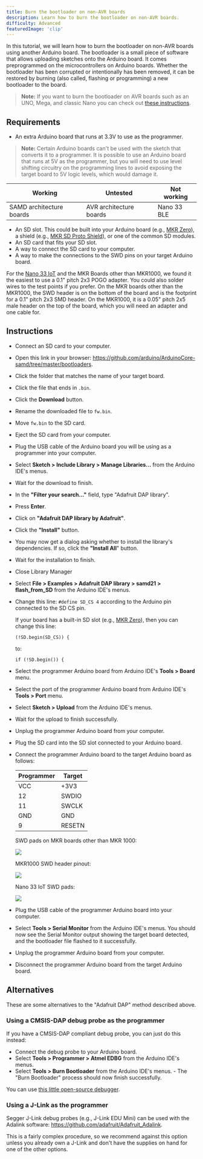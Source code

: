 ```yaml
---
title: Burn the bootloader on non-AVR boards
description: Learn how to burn the bootloader on non-AVR boards.
difficulty: Advanced
featuredImage: 'clip'
---
```


In this tutorial, we will learn how to burn the bootloader on non-AVR boards using another Arduino board. The bootloader is a small piece of software that allows uploading sketches onto the Arduino board. It comes preprogrammed on the microcontrollers on Arduino boards. Whether the bootloader has been corrupted or intentionally has been removed, it can be restored by burning (also called, flashing or programming) a new bootloader to the board.

>**Note:** If you want to burn the bootloader on AVR boards such as an UNO, Mega, and classic Nano you can check out [these instructions](https://support.arduino.cc/hc/en-us/articles/4841602539164-Burn-the-bootloader-on-UNO-Mega-and-classic-Nano-using-another-Arduino).

## Requirements
- An extra Arduino board that runs at 3.3V to use as the programmer.

>**Note:** Certain Arduino boards can't be used with the sketch that converts it to a programmer. It is possible to use an Arduino board that runs at 5V as the programmer, but you will need to use level shifting circuitry on the programming lines to avoid exposing the target board to 5V logic levels, which would damage it.

| Working | Untested | Not working |
| ----------- | ----------- |----------- |
| SAMD architecture boards | AVR architecture boards | Nano 33 BLE |

- An SD slot. This could be built into your Arduino board (e.g., [MKR Zero](https://store.arduino.cc/products/arduino-mkr-zero-i2s-bus-sd-for-sound-music-digital-audio-data?_gl=1%2A17dcyg9%2A_ga%2AMjEyMzQ2MjgwOC4xNjY1NjUyNTY3%2A_ga_NEXN8H46L5%2AMTY3MTYyNzMzMS4xNjEuMS4xNjcxNjI5ODA2LjAuMC4w)), a shield (e.g., [MKR SD Proto Shield](https://store.arduino.cc/products/mkr-sd-proto-shield?_gl=1%2A1xs1eol%2A_ga%2AMjEyMzQ2MjgwOC4xNjY1NjUyNTY3%2A_ga_NEXN8H46L5%2AMTY3MTYyNzMzMS4xNjEuMS4xNjcxNjMwMzgxLjAuMC4w)), or one of the common SD modules.
- An SD card that fits your SD slot.
- A way to connect the SD card to your computer.
- A way to make the connections to the SWD pins on your target Arduino board.

For the [Nano 33 IoT](https://store.arduino.cc/products/arduino-nano-33-iot?_gl=1%2A80ta1j%2A_ga%2AMjEyMzQ2MjgwOC4xNjY1NjUyNTY3%2A_ga_NEXN8H46L5%2AMTY3MTYyNzMzMS4xNjEuMS4xNjcxNjMwNDIwLjAuMC4w) and the MKR Boards other than MKR1000, we found it the easiest to use a 0.1" pitch 2x3 POGO adapter. You could also solder wires to the test points if you prefer. On the MKR boards other than the MKR1000, the SWD header is on the bottom of the board and is the footprint for a 0.1" pitch 2x3 SMD header. On the MKR1000, it is a 0.05" pitch 2x5 male header on the top of the board, which you will need an adapter and one cable for.

## Instructions
- Connect an SD card to your computer.
- Open this link in your browser: https://github.com/arduino/ArduinoCore-samd/tree/master/bootloaders.
- Click the folder that matches the name of your target board.
- Click the file that ends in ```.bin```.
- Click the **Download** button.
- Rename the downloaded file to ```fw.bin```.
- Move ```fw.bin``` to the SD card.
- Eject the SD card from your computer.
- Plug the USB cable of the Arduino board you will be using as a programmer into your computer.
- Select **Sketch > Include Library > Manage Libraries...** from the Arduino IDE's menus.
- Wait for the download to finish.
- In the **"Filter your search..."** field, type "Adafruit DAP library".
- Press **Enter**.
- Click on **"Adafruit DAP library by Adafruit"**.
- Click the **"Install"** button.
- You may now get a dialog asking whether to install the library's dependencies. If so, click the **"Install All**" button.
- Wait for the installation to finish.
- Close Library Manager
- Select **File > Examples > Adafruit DAP library > samd21 > flash_from_SD** from the Arduino IDE's menus.
- Change this line: ```#define SD_CS 4``` according to the Arduino pin connected to the SD CS pin. 

    If your board has a built-in SD slot (e.g., [MKR Zero](https://store.arduino.cc/products/arduino-mkr-zero-i2s-bus-sd-for-sound-music-digital-audio-data)), then you can change this line:

    ```
    (!SD.begin(SD_CS)) { 
    ```

    to:

    ```
    if (!SD.begin()) {
    ```

- Select the programmer Arduino board from Arduino IDE's **Tools > Board** menu.
- Select the port of the programmer Arduino board from Arduino IDE's **Tools > Port** menu.
- Select **Sketch > Upload** from the Arduino IDE's menus.
- Wait for the upload to finish successfully.
- Unplug the programmer Arduino board from your computer.
- Plug the SD card into the SD slot connected to your Arduino board.
- Connect the programmer Arduino board to the target Arduino board as follows:

    | Programmer  | Target      |
    | ----------- | ----------- |
    | VCC         | +3V3        |
    | 12          | SWDIO       |
    | 11          | SWCLK       |
    | GND         | GND         |
    | 9           | RESETN      |

    SWD pads on MKR boards other than MKR 1000:

    ![](assets/SWDpadsMKR1000.png)

    MKR1000 SWD header pinout:

    ![](assets/SWDMKR1000header.png)

    Nano 33 IoT SWD pads:

    ![](assets/SWDpadsNano33IoT.png)

- Plug the USB cable of the programmer Arduino board into your computer.
- Select **Tools > Serial Monitor** from the Arduino IDE's menus. You should now see the Serial Monitor output showing the target board detected, and the bootloader file flashed to it successfully.
- Unplug the programmer Arduino board from your computer.
- Disconnect the programmer Arduino board from the target Arduino board.

## Alternatives
These are some alternatives to the "Adafruit DAP" method described above.

### Using a CMSIS-DAP debug probe as the programmer

If you have a CMSIS-DAP compliant debug probe, you can just do this instead:

- Connect the debug probe to your Arduino board.
- Select **Tools > Programmer > Atmel EDBG** from the Arduino IDE's menus.
- Select **Tools > Burn Bootloader** from the Arduino IDE's menus. - The "Burn Bootloader" process should now finish successfully.

You can use [this little open-source debugger](https://www.tindie.com/products/ataradov/cmsis-dap-compliant-swd-debugger/).

### Using a J-Link as the programmer

Segger J-Link debug probes (e.g., J-Link EDU Mini) can be used with the Adalink software:
https://github.com/adafruit/Adafruit_Adalink.

This is a fairly complex procedure, so we recommend against this option unless you already own a J-Link and don't have the supplies on hand for one of the other options.